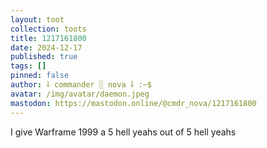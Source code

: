 ```yaml
---
layout: toot
collection: toots
title: 1217161800
date: 2024-12-17
published: true
tags: []
pinned: false
author: ⸸ commander ░ nova ⸸ :~$
avatar: /img/avatar/daemon.jpeg
mastodon: https://mastodon.online/@cmdr_nova/1217161800
---
```


I give Warframe 1999 a 5 hell yeahs out of 5 hell yeahs
